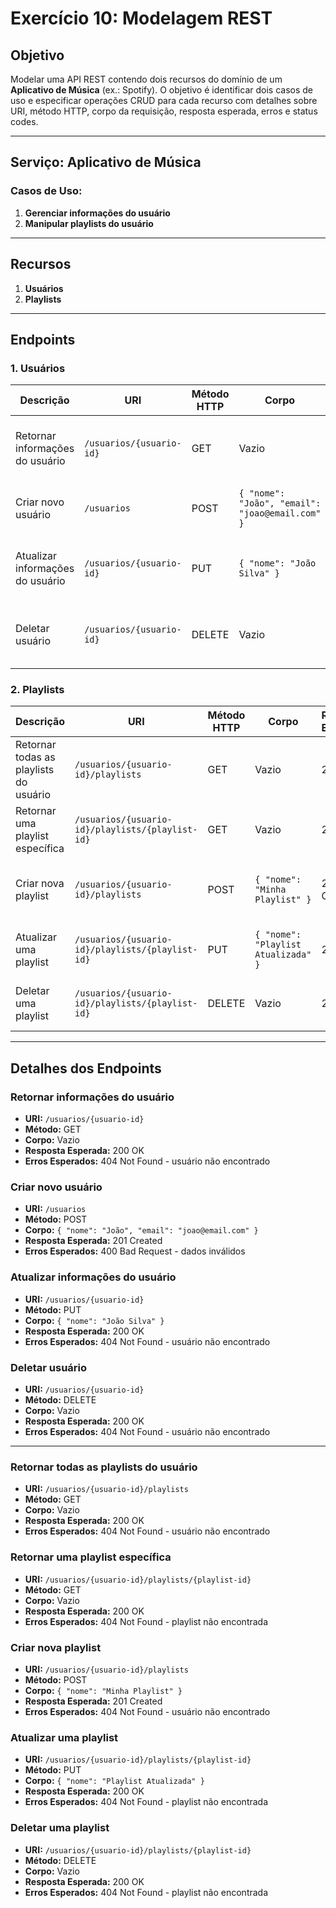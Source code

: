 # Exercício 10: Modelagem REST

## Objetivo
Modelar uma API REST contendo dois recursos do domínio de um **Aplicativo de Música** (ex.: Spotify). O objetivo é identificar dois casos de uso e especificar operações CRUD para cada recurso com detalhes sobre URI, método HTTP, corpo da requisição, resposta esperada, erros e status codes.

---

## Serviço: Aplicativo de Música
### Casos de Uso:
1. **Gerenciar informações do usuário**
2. **Manipular playlists do usuário**

---

## Recursos
1. **Usuários**
2. **Playlists**

---

## Endpoints

### 1. Usuários

| Descrição                    | URI                          | Método HTTP | Corpo                                    | Resposta Esperada       | Erros esperados                             |
|------------------------------|------------------------------|-------------|------------------------------------------|--------------------------|---------------------------------------------|
| Retornar informações do usuário | `/usuarios/{usuario-id}`      | GET         | Vazio                                    | 200 OK                   | 404 Not Found - usuário não encontrado      |
| Criar novo usuário           | `/usuarios`                  | POST        | `{ "nome": "João", "email": "joao@email.com" }` | 201 Created              | 400 Bad Request - dados inválidos           |
| Atualizar informações do usuário | `/usuarios/{usuario-id}`      | PUT         | `{ "nome": "João Silva" }`               | 200 OK                   | 404 Not Found - usuário não encontrado      |
| Deletar usuário              | `/usuarios/{usuario-id}`      | DELETE      | Vazio                                    | 200 OK                   | 404 Not Found - usuário não encontrado      |

### 2. Playlists

| Descrição                        | URI                                          | Método HTTP | Corpo                                    | Resposta Esperada       | Erros esperados                             |
|----------------------------------|----------------------------------------------|-------------|------------------------------------------|--------------------------|---------------------------------------------|
| Retornar todas as playlists do usuário | `/usuarios/{usuario-id}/playlists`           | GET         | Vazio                                    | 200 OK                   | 404 Not Found - usuário não encontrado      |
| Retornar uma playlist específica | `/usuarios/{usuario-id}/playlists/{playlist-id}` | GET         | Vazio                                    | 200 OK                   | 404 Not Found - playlist não encontrada     |
| Criar nova playlist              | `/usuarios/{usuario-id}/playlists`           | POST        | `{ "nome": "Minha Playlist" }`           | 201 Created              | 404 Not Found - usuário não encontrado      |
| Atualizar uma playlist           | `/usuarios/{usuario-id}/playlists/{playlist-id}` | PUT         | `{ "nome": "Playlist Atualizada" }`      | 200 OK                   | 404 Not Found - playlist não encontrada     |
| Deletar uma playlist             | `/usuarios/{usuario-id}/playlists/{playlist-id}` | DELETE      | Vazio                                    | 200 OK                   | 404 Not Found - playlist não encontrada     |

---

## Detalhes dos Endpoints

### Retornar informações do usuário
- **URI:** `/usuarios/{usuario-id}`
- **Método:** GET
- **Corpo:** Vazio
- **Resposta Esperada:** 200 OK
- **Erros Esperados:** 404 Not Found - usuário não encontrado

### Criar novo usuário
- **URI:** `/usuarios`
- **Método:** POST
- **Corpo:** `{ "nome": "João", "email": "joao@email.com" }`
- **Resposta Esperada:** 201 Created
- **Erros Esperados:** 400 Bad Request - dados inválidos

### Atualizar informações do usuário
- **URI:** `/usuarios/{usuario-id}`
- **Método:** PUT
- **Corpo:** `{ "nome": "João Silva" }`
- **Resposta Esperada:** 200 OK
- **Erros Esperados:** 404 Not Found - usuário não encontrado

### Deletar usuário
- **URI:** `/usuarios/{usuario-id}`
- **Método:** DELETE
- **Corpo:** Vazio
- **Resposta Esperada:** 200 OK
- **Erros Esperados:** 404 Not Found - usuário não encontrado

---

### Retornar todas as playlists do usuário
- **URI:** `/usuarios/{usuario-id}/playlists`
- **Método:** GET
- **Corpo:** Vazio
- **Resposta Esperada:** 200 OK
- **Erros Esperados:** 404 Not Found - usuário não encontrado

### Retornar uma playlist específica
- **URI:** `/usuarios/{usuario-id}/playlists/{playlist-id}`
- **Método:** GET
- **Corpo:** Vazio
- **Resposta Esperada:** 200 OK
- **Erros Esperados:** 404 Not Found - playlist não encontrada

### Criar nova playlist
- **URI:** `/usuarios/{usuario-id}/playlists`
- **Método:** POST
- **Corpo:** `{ "nome": "Minha Playlist" }`
- **Resposta Esperada:** 201 Created
- **Erros Esperados:** 404 Not Found - usuário não encontrado

### Atualizar uma playlist
- **URI:** `/usuarios/{usuario-id}/playlists/{playlist-id}`
- **Método:** PUT
- **Corpo:** `{ "nome": "Playlist Atualizada" }`
- **Resposta Esperada:** 200 OK
- **Erros Esperados:** 404 Not Found - playlist não encontrada

### Deletar uma playlist
- **URI:** `/usuarios/{usuario-id}/playlists/{playlist-id}`
- **Método:** DELETE
- **Corpo:** Vazio
- **Resposta Esperada:** 200 OK
- **Erros Esperados:** 404 Not Found - playlist não encontrada
